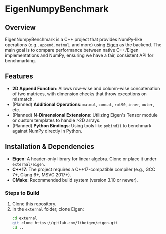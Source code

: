 # EigenNumpyBenchmark

## Overview
EigenNumpyBenchmark is a C++ project that provides NumPy-like operations (e.g., `append`, `matmul`, and more) using [Eigen](https://eigen.tuxfamily.org/) as the backend. The main goal is to compare performance between native C++/Eigen implementations and NumPy, ensuring we have a fair, consistent API for benchmarking.

## Features
- **2D Append Function**: Allows row-wise and column-wise concatenation of two matrices, with dimension checks that throw exceptions on mismatch.  
- (Planned) **Additional Operations**: `matmul`, `concat`, `rot90`, `inner`, `outer`, etc.  
- (Planned) **N-Dimensional Extensions**: Utilizing Eigen's Tensor module or custom templates to handle >2D arrays.  
- (Planned) **Python Bindings**: Using tools like `pybind11` to benchmark against NumPy directly in Python.

## Installation & Dependencies
- **Eigen**: A header-only library for linear algebra. Clone or place it under `external/eigen`.  
- **C++17**: The project requires a C++17-compatible compiler (e.g., GCC 7+, Clang 6+, MSVC 2017+).  
- **CMake**: Recommended build system (version 3.10 or newer).

### Steps to Build
1. Clone this repository.
2. In the `external` folder, clone Eigen:
   ```bash
   cd external
   git clone https://gitlab.com/libeigen/eigen.git
   cd ..
